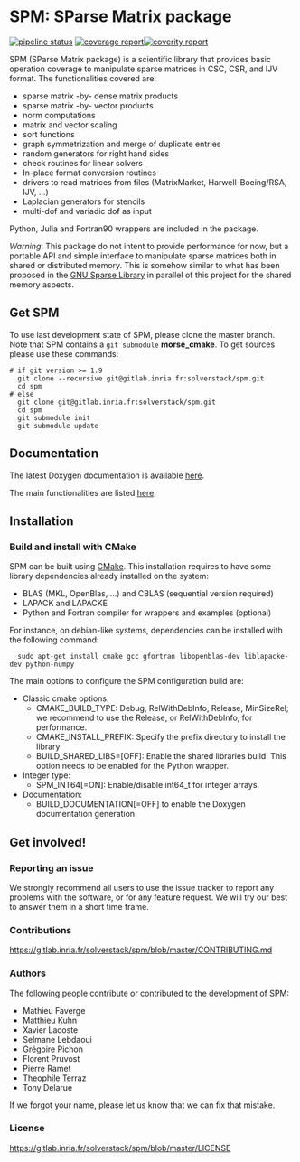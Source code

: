 # SPM: SParse Matrix package

[![pipeline status](https://gitlab.inria.fr/solverstack/spm/badges/master/pipeline.svg)](https://gitlab.inria.fr/solverstack/spm/pipelines) [![coverage report](https://gitlab.inria.fr/solverstack/spm/badges/master/coverage.svg)](https://sonarqube.inria.fr/sonarqube/dashboard?id=hiepacs%3Aspm%3Agitlab%3Amaster)[![coverity report](https://scan.coverity.com/projects/20444/badge.svg)](https://scan.coverity.com/projects/spm)

SPM (SParse Matrix package) is a scientific library that provides
basic operation coverage to manipulate sparse matrices in CSC, CSR,
and IJV format.
The functionalities covered are:

 * sparse matrix -by- dense matrix products
 * sparse matrix -by- vector products
 * norm computations
 * matrix and vector scaling
 * sort functions
 * graph symmetrization and merge of duplicate entries
 * random generators for right hand sides
 * check routines for linear solvers
 * In-place format conversion routines
 * drivers to read matrices from files (MatrixMarket, Harwell-Boeing/RSA, IJV, ...)
 * Laplacian generators for stencils
 * multi-dof and variadic dof as input

Python, Julia and Fortran90 wrappers are included in the package.

*Warning*: This package do not intent to provide performance for now,
but a portable API and simple interface to manipulate sparse matrices
both in shared or distributed memory. This is somehow similar to what
has been proposed in the [GNU Sparse
Library](https://www.gnu.org/software/gsl/doc/html/spmatrix.html) in
parallel of this project for the shared memory aspects.

## Get SPM

To use last development state of SPM, please clone the master
branch. Note that SPM contains a `git submodule` **morse_cmake**.
To get sources please use these commands:

    # if git version >= 1.9
      git clone --recursive git@gitlab.inria.fr:solverstack/spm.git
      cd spm
    # else
      git clone git@gitlab.inria.fr:solverstack/spm.git
      cd spm
      git submodule init
      git submodule update

## Documentation

The latest Doxygen documentation is available [here](http://solverstack.gitlabpages.inria.fr/spm).

The main functionalities are listed [here](http://solverstack.gitlabpages.inria.fr/spm/group__spm.html).

## Installation


### Build and install with CMake

SPM can be built using [CMake](https://cmake.org/). This
installation requires to have some library dependencies already
installed on the system:

* BLAS (MKL, OpenBlas, ...) and CBLAS (sequential version required)
* LAPACK and LAPACKE
* Python and Fortran compiler for wrappers and examples (optional)

For instance, on debian-like systems, dependencies can be installed with the following command:

      sudo apt-get install cmake gcc gfortran libopenblas-dev liblapacke-dev python-numpy

The main options to configure the SPM configuration build are:

* Classic cmake options:
  * CMAKE_BUILD_TYPE: Debug, RelWithDebInfo, Release, MinSizeRel; we recommend to use the Release, or RelWithDebInfo, for performance.
  * CMAKE_INSTALL_PREFIX: Specify the prefix directory to install the library
  * BUILD_SHARED_LIBS=[OFF]: Enable the shared libraries build. This option needs to be enabled for the Python wrapper.
* Integer type:
  * SPM_INT64[=ON]: Enable/disable int64_t for integer arrays.
* Documentation:
  * BUILD_DOCUMENTATION[=OFF] to enable the Doxygen documentation generation

## Get involved!

### Reporting an issue

We strongly recommend all users to use the issue tracker to report any
problems with the software, or for any feature request. We will try
our best to answer them in a short time frame.

### Contributions

https://gitlab.inria.fr/solverstack/spm/blob/master/CONTRIBUTING.md

### Authors

The following people contribute or contributed to the development of SPM:

* Mathieu Faverge
* Matthieu Kuhn
* Xavier Lacoste
* Selmane Lebdaoui
* Grégoire Pichon
* Florent Pruvost
* Pierre Ramet
* Theophile Terraz
* Tony Delarue

If we forgot your name, please let us know that we can fix that mistake.

### License

<https://gitlab.inria.fr/solverstack/spm/blob/master/LICENSE>
